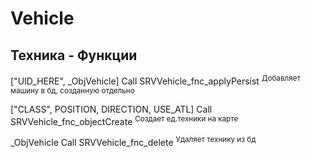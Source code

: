 # Vehicle

<h2>Техника - Функции</h2>
<span>
<p>["UID_HERE", _ObjVehicle] Call SRVVehicle_fnc_applyPersist <sup>Добавляет машину в бд, созданную отдельно</sup></p>
<p>["CLASS", POSITION, DIRECTION, USE_ATL] Call SRVVehicle_fnc_objectCreate <sup>Создает ед.техники на карте</sup></p>
<p>_ObjVehicle Call SRVVehicle_fnc_delete <sup>Удаляет технику из бд</sup></p>
</span>
